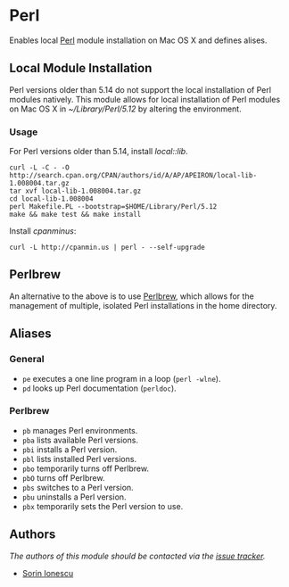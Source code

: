Perl
====

Enables local [Perl][1] module installation on Mac OS X and defines alises.

Local Module Installation
-------------------------

Perl versions older than 5.14 do not support the local installation of Perl
modules natively. This module allows for local installation of Perl modules on
Mac OS X in *~/Library/Perl/5.12* by altering the environment.

### Usage

For Perl versions older than 5.14, install *local::lib*.

    curl -L -C - -O http://search.cpan.org/CPAN/authors/id/A/AP/APEIRON/local-lib-1.008004.tar.gz
    tar xvf local-lib-1.008004.tar.gz
    cd local-lib-1.008004
    perl Makefile.PL --bootstrap=$HOME/Library/Perl/5.12
    make && make test && make install

Install *cpanminus*:

    curl -L http://cpanmin.us | perl - --self-upgrade

Perlbrew
--------

An alternative to the above is to use [Perlbrew][2], which allows for the
management of multiple, isolated Perl installations in the home directory.

Aliases
-------

### General

  - `pe` executes a one line program in a loop (`perl -wlne`).
  - `pd` looks up Perl documentation (`perldoc`).

### Perlbrew

  - `pb` manages Perl environments.
  - `pba` lists available Perl versions.
  - `pbi` installs a Perl version.
  - `pbl` lists installed Perl versions.
  - `pbo` temporarily turns off Perlbrew.
  - `pbO` turns off Perlbrew.
  - `pbs` switches to a Perl version.
  - `pbu` uninstalls a Perl version.
  - `pbx` temporarily sets the Perl version to use.

Authors
-------

*The authors of this module should be contacted via the [issue tracker][3].*

  - [Sorin Ionescu](https://github.com/sorin-ionescu)

[1]: http://www.perl.org
[2]: http://perlbrew.pl
[3]: https://github.com/sorin-ionescu/oh-my-zsh/issues

